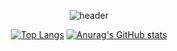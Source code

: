 <div align="center">
  
  ![header](https://capsule-render.vercel.app/api?type=Waving&text=Soomxn(❁´◡`❁)&fontSize=40&height=200&fontAlign=50&fontAlignY=40&color=gradient)

  [![Top Langs](https://github-readme-stats.vercel.app/api/top-langs/?username=Soomxn)](https://github.com/anuraghazra/github-readme-stats)
  [![Anurag's GitHub stats](https://github-readme-stats.vercel.app/api?username=Soomxn)](https://github.com/anuraghazra/github-readme-stats)
</div>
